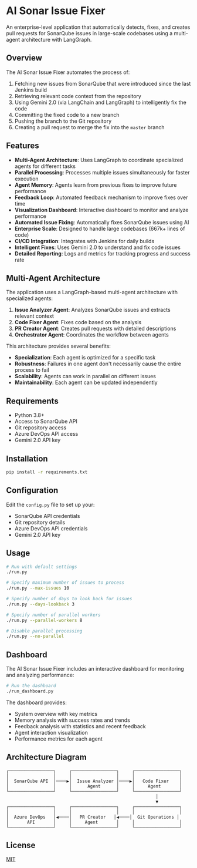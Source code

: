 # AI Sonar Issue Fixer

An enterprise-level application that automatically detects, fixes, and creates pull requests for SonarQube issues in large-scale codebases using a multi-agent architecture with LangGraph.

## Overview

The AI Sonar Issue Fixer automates the process of:
1. Fetching new issues from SonarQube that were introduced since the last Jenkins build
2. Retrieving relevant code context from the repository
3. Using Gemini 2.0 (via LangChain and LangGraph) to intelligently fix the code
4. Committing the fixed code to a new branch
5. Pushing the branch to the Git repository
6. Creating a pull request to merge the fix into the `master` branch

## Features

- **Multi-Agent Architecture**: Uses LangGraph to coordinate specialized agents for different tasks
- **Parallel Processing**: Processes multiple issues simultaneously for faster execution
- **Agent Memory**: Agents learn from previous fixes to improve future performance
- **Feedback Loop**: Automated feedback mechanism to improve fixes over time
- **Visualization Dashboard**: Interactive dashboard to monitor and analyze performance
- **Automated Issue Fixing**: Automatically fixes SonarQube issues using AI
- **Enterprise Scale**: Designed to handle large codebases (667k+ lines of code)
- **CI/CD Integration**: Integrates with Jenkins for daily builds
- **Intelligent Fixes**: Uses Gemini 2.0 to understand and fix code issues
- **Detailed Reporting**: Logs and metrics for tracking progress and success rate

## Multi-Agent Architecture

The application uses a LangGraph-based multi-agent architecture with specialized agents:

1. **Issue Analyzer Agent**: Analyzes SonarQube issues and extracts relevant context
2. **Code Fixer Agent**: Fixes code based on the analysis
3. **PR Creator Agent**: Creates pull requests with detailed descriptions
4. **Orchestrator Agent**: Coordinates the workflow between agents

This architecture provides several benefits:
- **Specialization**: Each agent is optimized for a specific task
- **Robustness**: Failures in one agent don't necessarily cause the entire process to fail
- **Scalability**: Agents can work in parallel on different issues
- **Maintainability**: Each agent can be updated independently

## Requirements

- Python 3.8+
- Access to SonarQube API
- Git repository access
- Azure DevOps API access
- Gemini 2.0 API key

## Installation

```bash
pip install -r requirements.txt
```

## Configuration

Edit the `config.py` file to set up your:
- SonarQube API credentials
- Git repository details
- Azure DevOps API credentials
- Gemini 2.0 API key

## Usage

```bash
# Run with default settings
./run.py

# Specify maximum number of issues to process
./run.py --max-issues 10

# Specify number of days to look back for issues
./run.py --days-lookback 3

# Specify number of parallel workers
./run.py --parallel-workers 8

# Disable parallel processing
./run.py --no-parallel
```

## Dashboard

The AI Sonar Issue Fixer includes an interactive dashboard for monitoring and analyzing performance:

```bash
# Run the dashboard
./run_dashboard.py
```

The dashboard provides:
- System overview with key metrics
- Memory analysis with success rates and trends
- Feedback analysis with statistics and recent feedback
- Agent interaction visualization
- Performance metrics for each agent

## Architecture Diagram

```
┌─────────────────┐     ┌─────────────────┐     ┌─────────────────┐
│                 │     │                 │     │                 │
│  SonarQube API  │────▶│  Issue Analyzer │────▶│   Code Fixer    │
│                 │     │      Agent      │     │     Agent       │
└─────────────────┘     └─────────────────┘     └─────────────────┘
                                                         │
                                                         ▼
┌─────────────────┐     ┌─────────────────┐     ┌─────────────────┐
│                 │     │                 │     │                 │
│  Azure DevOps   │◀────│   PR Creator   │◀────│  Git Operations │
│       API       │     │     Agent       │     │                 │
└─────────────────┘     └─────────────────┘     └─────────────────┘
```

## License

[MIT](LICENSE)
